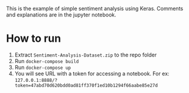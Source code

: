 This is the example of simple sentiment analysis using Keras.
Comments and explanations are in the jupyter notebook.
# How to run
1. Extract `Sentiment-Analysis-Dataset.zip` to the repo folder
2. Run `docker-compose build`
3. Run `docker-compose up`
4. You will see URL with a token for accessing a notebook. 
For ex: `127.0.0.1:8888/?token=47abd70d620bdd0ad81ff370f1ed10b1294f66aabe85e27d`